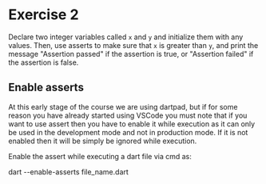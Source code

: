 # Exercise 2

Declare two integer variables called `x` and `y` and initialize them with any values. Then, use asserts to make sure that `x` is greater than `y`, and print the message "Assertion passed" if the assertion is true, or "Assertion failed" if the assertion is false.

## Enable asserts

At this early stage of the course we are using dartpad, but if for some reason you have already started using VSCode you must note that if you want to use assert then you have to enable it while execution as it can only be used in the development mode and not in production mode. If it is not enabled then it will be simply be ignored while execution.

Enable the assert while executing a dart file via cmd as:

dart --enable-asserts file_name.dart
